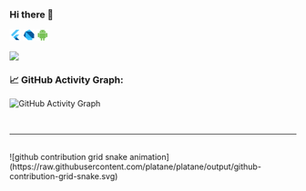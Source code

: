 ### Hi there 👋

<!--
**Zakiroglu25/Zakiroglu25** is a ✨ _special_ ✨ repository because its `README.md` (this file) appears on your GitHub profile.

Here are some ideas to get you started:

- 🔭 I’m currently working on ...
- 🌱 I’m currently learning ...
- 👯 I’m looking to collaborate on ...
- 🤔 I’m looking for help with ...
- 💬 Ask me about ...
- 📫 How to reach me: ...
- 😄 Pronouns: ...
- ⚡ Fun fact: ...
-->
<code><img height="20" src="https://raw.githubusercontent.com/github/explore/80688e429a7d4ef2fca1e82350fe8e3517d3494d/topics/flutter/flutter.png"></code>
<code><img height="20" src="https://raw.githubusercontent.com/github/explore/80688e429a7d4ef2fca1e82350fe8e3517d3494d/topics/dart/dart.png"></code>
<code><img height="20" src="https://raw.githubusercontent.com/github/explore/80688e429a7d4ef2fca1e82350fe8e3517d3494d/topics/android/android.png"></code>   

<a href="https://github.com/Zakiroglu25">
  <img align="center" src="https://github-readme-stats.vercel.app/api/top-langs/?username=Zakiroglu25&theme=react&hide_langs_below=1" />
</a>

<!--   GitHub stats graph -->
### 📈 GitHub Activity Graph:
 ![GitHub Activity Graph](https://activity-graph.herokuapp.com/graph?username=Zakiroglu25&theme=github)

 <br> 
 
 <hr>
 
 <br>
 ![github contribution grid snake animation](https://raw.githubusercontent.com/platane/platane/output/github-contribution-grid-snake.svg)
<div align="center">
